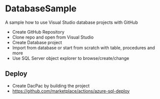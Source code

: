 # DatabaseSample
A sample how to use Visual Studio database projects with GitHub

* Create GitHub Repository
* Clone repo and open from Visual Studio
* Create Database project
* Import from database or start from scratch with table, procedures and more
* Use SQL Server object explorer to browse/create/change

## Deploy
* Create DacPac by building the project
* https://github.com/marketplace/actions/azure-sql-deploy
